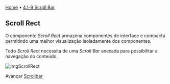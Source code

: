 [Home](../HomePT.md) • [4.1-9 Scroll Bar](#)

## Scroll Rect

O componente *Scroll Rect* armazena componentes de interface e compacta permitindo uma melhor visualização isoladamente dos componentes. 

Todo *Scroll Rect* necessita de uma *Scroll Bar* anexada para possibilitar a navegação do conteúdo.

![ImgScrollRect](https://cdn.discordapp.com/attachments/859440081462493194/883425938820431902/11111.PNG)

Avançar [Scrollbar](./1.10_scrollrect.md)
